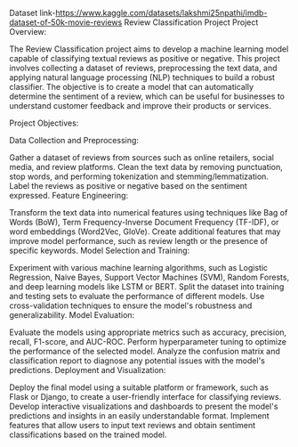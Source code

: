 Dataset link-https://www.kaggle.com/datasets/lakshmi25npathi/imdb-dataset-of-50k-movie-reviews
Review Classification Project
Project Overview:

The Review Classification project aims to develop a machine learning model capable of classifying textual reviews as positive or negative. This project involves collecting a dataset of reviews, preprocessing the text data, and applying natural language processing (NLP) techniques to build a robust classifier. The objective is to create a model that can automatically determine the sentiment of a review, which can be useful for businesses to understand customer feedback and improve their products or services.

Project Objectives:

Data Collection and Preprocessing:

Gather a dataset of reviews from sources such as online retailers, social media, and review platforms.
Clean the text data by removing punctuation, stop words, and performing tokenization and stemming/lemmatization.
Label the reviews as positive or negative based on the sentiment expressed.
Feature Engineering:

Transform the text data into numerical features using techniques like Bag of Words (BoW), Term Frequency-Inverse Document Frequency (TF-IDF), or word embeddings (Word2Vec, GloVe).
Create additional features that may improve model performance, such as review length or the presence of specific keywords.
Model Selection and Training:

Experiment with various machine learning algorithms, such as Logistic Regression, Naive Bayes, Support Vector Machines (SVM), Random Forests, and deep learning models like LSTM or BERT.
Split the dataset into training and testing sets to evaluate the performance of different models.
Use cross-validation techniques to ensure the model's robustness and generalizability.
Model Evaluation:

Evaluate the models using appropriate metrics such as accuracy, precision, recall, F1-score, and AUC-ROC.
Perform hyperparameter tuning to optimize the performance of the selected model.
Analyze the confusion matrix and classification report to diagnose any potential issues with the model's predictions.
Deployment and Visualization:

Deploy the final model using a suitable platform or framework, such as Flask or Django, to create a user-friendly interface for classifying reviews.
Develop interactive visualizations and dashboards to present the model's predictions and insights in an easily understandable format.
Implement features that allow users to input text reviews and obtain sentiment classifications based on the trained model.
